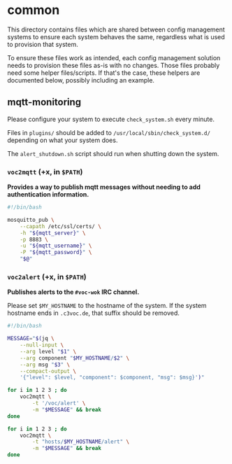 # common

This directory contains files which are shared between config management
systems to ensure each system behaves the same, regardless what is used
to provision that system.

To ensure these files work as intended, each config management solution
needs to provision these files as-is with no changes. Those files
probably need some helper files/scripts. If that's the case, these
helpers are documented below, possibly including an example.

## mqtt-monitoring

Please configure your system to execute `check_system.sh` every minute.

Files in `plugins/` should be added to `/usr/local/sbin/check_system.d/`
depending on what your system does.

The `alert_shutdown.sh` script should run when shutting down the system.

### `voc2mqtt` (+x, in `$PATH`)

**Provides a way to publish mqtt messages without needing to add
authentication information.**

```bash
#!/bin/bash

mosquitto_pub \
    --capath /etc/ssl/certs/ \
    -h "${mqtt_server}" \
    -p 8883 \
    -u "${mqtt_username}" \
    -P "${mqtt_password}" \
    "$@"
```

### `voc2alert` (+x, in `$PATH`)

**Publishes alerts to the `#voc-wok` IRC channel.**

Please set `$MY_HOSTNAME` to the hostname of the system. If the system
hostname ends in `.c3voc.de`, that suffix should be removed.

```bash
#!/bin/bash

MESSAGE="$(jq \
    --null-input \
    --arg level "$1" \
    --arg component "$MY_HOSTNAME/$2" \
    --arg msg "$3" \
    --compact-output \
    '{"level": $level, "component": $component, "msg": $msg}')"

for i in 1 2 3 ; do
    voc2mqtt \
        -t '/voc/alert' \
        -m "$MESSAGE" && break
done

for i in 1 2 3 ; do
    voc2mqtt \
        -t "hosts/$MY_HOSTNAME/alert" \
        -m "$MESSAGE" && break
done
```
